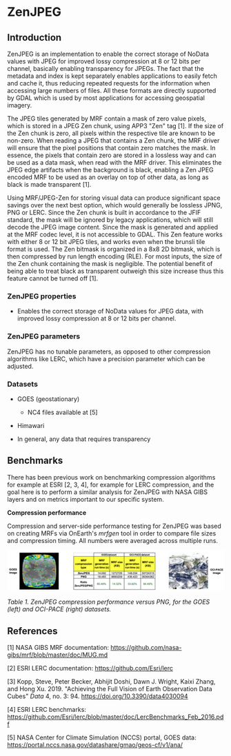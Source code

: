 # ZenJPEG

## **Introduction**

ZenJPEG is an implementation to enable the correct storage of NoData
values with JPEG for improved lossy compression at 8 or 12 bits per
channel, basically enabling transparency for JPEGs. The fact that the
metadata and index is kept separately enables applications to easily
fetch and cache it, thus reducing repeated requests for the information
when accessing large numbers of files. All these formats are directly
supported by GDAL which is used by most applications for accessing
geospatial imagery.

The JPEG tiles generated by MRF contain a mask of zero value pixels,
which is stored in a JPEG Zen chunk, using APP3 \"Zen\" tag \[1\]. If
the size of the Zen chunk is zero, all pixels within the respective tile
are known to be non-zero. When reading a JPEG that contains a Zen chunk,
the MRF driver will ensure that the pixel positions that contain zero
matches the mask. In essence, the pixels that contain zero are stored in
a lossless way and can be used as a data mask, when read with the MRF
driver. This eliminates the JPEG edge artifacts when the background is
black, enabling a Zen JPEG encoded MRF to be used as an overlay on top
of other data, as long as black is made transparent \[1\].

Using MRF/JPEG-Zen for storing visual data can produce significant space
savings over the next best option, which would generally be lossless
JPNG, PNG or LERC. Since the Zen chunk is built in accordance to the
JFIF standard, the mask will be ignored by legacy applications, which
will still decode the JPEG image content. Since the mask is generated
and applied at the MRF codec level, it is not accessible to GDAL. This
Zen feature works with either 8 or 12 bit JPEG tiles, and works even
when the brunsli tile format is used. The Zen bitmask is organized in a
8x8 2D bitmask, which is then compressed by run length encoding (RLE).
For most inputs, the size of the Zen chunk containing the mask is
negligible. The potential benefit of being able to treat black as
transparent outweigh this size increase thus this feature cannot be
turned off \[1\].

### **ZenJPEG properties**

-   Enables the correct storage of NoData values for JPEG data, with
    improved lossy compression at 8 or 12 bits per channel.


### **ZenJPEG parameters**

ZenJPEG has no tunable parameters, as opposed to other compression
algorithms like LERC, which have a precision parameter which can be
adjusted.

### **Datasets**

-   GOES (geostationary)

    -   NC4 files available at \[5\]

-   Himawari

-   In general, any data that requires transparency

## **Benchmarks**

There has been previous work on benchmarking compression algorithms for
example at ESRI \[2, 3, 4\], for example for LERC compression, and the
goal here is to perform a similar analysis for ZenJPEG with NASA GIBS
layers and on metrics important to our specific system.

**Compression performance**

Compression and server-side performance testing for ZenJPEG was based on
creating MRFs via OnEarth's *mrfgen* tool in order to compare file sizes
and compression timing. All numbers were averaged across multiple runs.

![](./figures/zenjpeg/media/image1.png)

*_Table 1_. ZenJPEG compression performance versus PNG, for
the GOES (left) and OCI-PACE (right) datasets.*

## **References**

\[1\] NASA GIBS MRF documentation:
<https://github.com/nasa-gibs/mrf/blob/master/doc/MUG.md>

\[2\] ESRI LERC documentation: <https://github.com/Esri/lerc>

\[3\] Kopp, Steve, Peter Becker, Abhijit Doshi, Dawn J. Wright, Kaixi
Zhang, and Hong Xu. 2019. \"Achieving the Full Vision of Earth
Observation Data Cubes\" *Data* 4, no. 3: 94.
<https://doi.org/10.3390/data4030094>

\[4\] ESRI LERC benchmarks:
<https://github.com/Esri/lerc/blob/master/doc/LercBenchmarks_Feb_2016.pdf>

\[5\] NASA Center for Climate Simulation (NCCS) portal, GOES data:
<https://portal.nccs.nasa.gov/datashare/gmao/geos-cf/v1/ana/>

